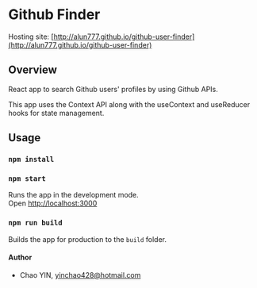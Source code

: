 # Github Finder
Hosting site: [http://alun777.github.io/github-user-finder](http://alun777.github.io/github-user-finder)

## Overview

React app to search Github users' profiles by using Github APIs. 
 
This app uses the Context API along with the useContext and useReducer hooks for state management.

## Usage

### `npm install`

### `npm start`

Runs the app in the development mode.<br>
Open [http://localhost:3000](http://localhost:3000)

### `npm run build`

Builds the app for production to the `build` folder.<br>

#### Author

- Chao YIN, yinchao428@hotmail.com
